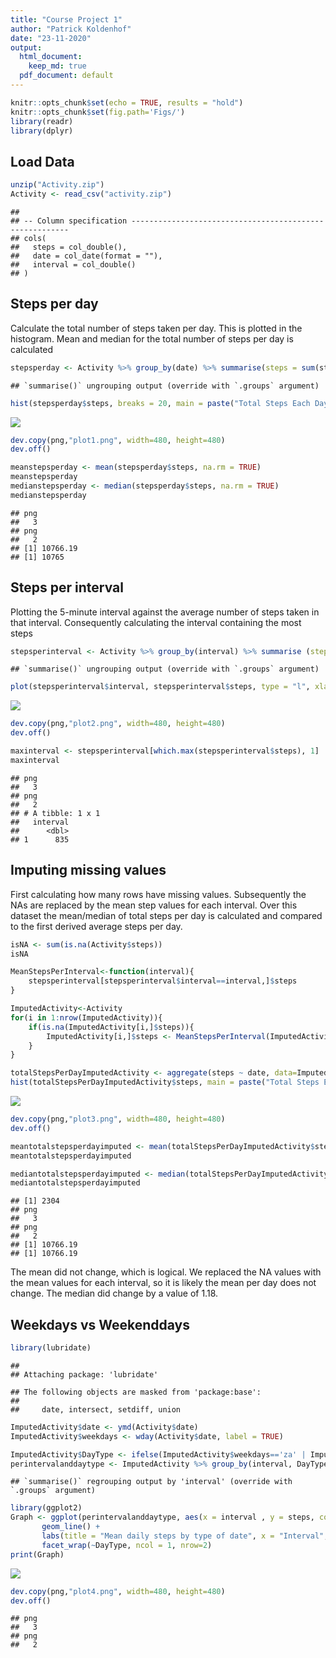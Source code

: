 ```yaml
---
title: "Course Project 1"
author: "Patrick Koldenhof"
date: "23-11-2020"
output:
  html_document: 
    keep_md: true
  pdf_document: default
---
```



```r
knitr::opts_chunk$set(echo = TRUE, results = "hold")
knitr::opts_chunk$set(fig.path='Figs/')
library(readr)
library(dplyr)
```

## Load Data

```r
unzip("Activity.zip")
Activity <- read_csv("activity.zip")
```

```
## 
## -- Column specification --------------------------------------------------------
## cols(
##   steps = col_double(),
##   date = col_date(format = ""),
##   interval = col_double()
## )
```

## Steps per day
Calculate the total number of steps taken per day. This is plotted in the histogram. Mean and median for the total number of steps per day is calculated 

```r
stepsperday <- Activity %>% group_by(date) %>% summarise(steps = sum(steps))
```

```
## `summarise()` ungrouping output (override with `.groups` argument)
```

```r
hist(stepsperday$steps, breaks = 20, main = paste("Total Steps Each Day"), col="red",xlab="Number of Steps")
```

![](Figs/unnamed-chunk-2-1.png)<!-- -->

```r
dev.copy(png,"plot1.png", width=480, height=480)
dev.off()

meanstepsperday <- mean(stepsperday$steps, na.rm = TRUE)
meanstepsperday
medianstepsperday <- median(stepsperday$steps, na.rm = TRUE)
medianstepsperday
```

```
## png 
##   3 
## png 
##   2 
## [1] 10766.19
## [1] 10765
```

## Steps per interval
Plotting the 5-minute interval against the average number of steps taken in that interval. Consequently calculating the interval containing the most steps

```r
stepsperinterval <- Activity %>% group_by(interval) %>% summarise (steps = mean(steps, na.rm = TRUE))
```

```
## `summarise()` ungrouping output (override with `.groups` argument)
```

```r
plot(stepsperinterval$interval, stepsperinterval$steps, type = "l", xlab="Interval", ylab="Number of Steps",main="Average Number of Steps per Day by Interval")
```

![](Figs/unnamed-chunk-3-1.png)<!-- -->

```r
dev.copy(png,"plot2.png", width=480, height=480)
dev.off()

maxinterval <- stepsperinterval[which.max(stepsperinterval$steps), 1]
maxinterval
```

```
## png 
##   3 
## png 
##   2 
## # A tibble: 1 x 1
##   interval
##      <dbl>
## 1      835
```

## Imputing missing values
First calculating how many rows have missing values. Subsequently the NAs are replaced by the mean step values for each interval. Over this dataset the mean/median of total steps per day is calculated and compared to the first derived average steps per day. 


```r
isNA <- sum(is.na(Activity$steps))
isNA

MeanStepsPerInterval<-function(interval){
    stepsperinterval[stepsperinterval$interval==interval,]$steps
}

ImputedActivity<-Activity
for(i in 1:nrow(ImputedActivity)){
    if(is.na(ImputedActivity[i,]$steps)){
        ImputedActivity[i,]$steps <- MeanStepsPerInterval(ImputedActivity[i,]$interval)
    }
}

totalStepsPerDayImputedActivity <- aggregate(steps ~ date, data=ImputedActivity, sum)
hist(totalStepsPerDayImputedActivity$steps, main = paste("Total Steps Each Day"), col="red",xlab="Number of Steps") 
```

![](Figs/unnamed-chunk-4-1.png)<!-- -->

```r
dev.copy(png,"plot3.png", width=480, height=480)
dev.off()

meantotalstepsperdayimputed <- mean(totalStepsPerDayImputedActivity$steps)
meantotalstepsperdayimputed

mediantotalstepsperdayimputed <- median(totalStepsPerDayImputedActivity$steps)
mediantotalstepsperdayimputed
```

```
## [1] 2304
## png 
##   3 
## png 
##   2 
## [1] 10766.19
## [1] 10766.19
```
The mean did not change, which is logical. We replaced the NA values with the mean values for each interval, so it is likely the mean per day does not change. The median did change by a value of 1.18. 


## Weekdays vs Weekenddays

```r
library(lubridate)
```

```
## 
## Attaching package: 'lubridate'
```

```
## The following objects are masked from 'package:base':
## 
##     date, intersect, setdiff, union
```

```r
ImputedActivity$date <- ymd(Activity$date)
ImputedActivity$weekdays <- wday(Activity$date, label = TRUE)

ImputedActivity$DayType <- ifelse(ImputedActivity$weekdays=='za' | ImputedActivity$weekdays=='zo', 'weekend','weekday')
perintervalanddaytype <- ImputedActivity %>% group_by(interval, DayType) %>% summarise (steps = mean(steps, na.rm = TRUE))
```

```
## `summarise()` regrouping output by 'interval' (override with `.groups` argument)
```

```r
library(ggplot2)
Graph <- ggplot(perintervalanddaytype, aes(x = interval , y = steps, color = DayType)) +
       geom_line() +
       labs(title = "Mean daily steps by type of date", x = "Interval", y = "Average number of steps") +
       facet_wrap(~DayType, ncol = 1, nrow=2)
print(Graph)
```

![](Figs/unnamed-chunk-5-1.png)<!-- -->

```r
dev.copy(png,"plot4.png", width=480, height=480)
dev.off()
```

```
## png 
##   3 
## png 
##   2
```


